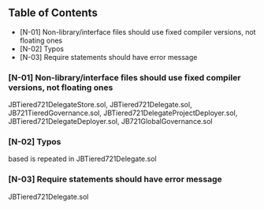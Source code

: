 ## Table of Contents
- [N-01] Non-library/interface files should use fixed compiler versions, not floating ones
- [N-02] Typos
- [N-03] Require statements should have error message
### [N-01] Non-library/interface files should use fixed compiler versions, not floating ones
JBTiered721DelegateStore.sol, JBTiered721Delegate.sol, JB721TieredGovernance.sol, JBTiered721DelegateProjectDeployer.sol, JBTiered721DelegateDeployer.sol, JB721GlobalGovernance.sol

### [N-02] Typos
based is repeated in JBTiered721Delegate.sol

### [N-03] Require statements should have error message
JBTiered721Delegate.sol